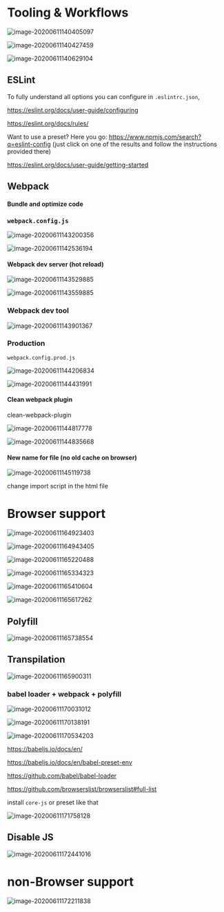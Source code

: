 # Tooling & Workflows

![image-20200611140405097](C:\Users\ASUS\AppData\Roaming\Typora\typora-user-images\image-20200611140405097.png)

![image-20200611140427459](C:\Users\ASUS\AppData\Roaming\Typora\typora-user-images\image-20200611140427459.png)

![image-20200611140629104](C:\Users\ASUS\AppData\Roaming\Typora\typora-user-images\image-20200611140629104.png)

## ESLint

To fully understand all options you can configure in `.eslintrc.json`, 

https://eslint.org/docs/user-guide/configuring

https://eslint.org/docs/rules/

Want to use a preset? Here you go: https://www.npmjs.com/search?q=eslint-config (just click on one of the results and follow the instructions provided there)

https://eslint.org/docs/user-guide/getting-started

## Webpack

#### Bundle and optimize code

### `webpack.config.js`

![image-20200611143200356](C:\Users\ASUS\AppData\Roaming\Typora\typora-user-images\image-20200611143200356.png)

![image-20200611142536194](C:\Users\ASUS\AppData\Roaming\Typora\typora-user-images\image-20200611142536194.png)

#### Webpack dev server (hot reload)

![image-20200611143529885](C:\Users\ASUS\AppData\Roaming\Typora\typora-user-images\image-20200611143529885.png)

![image-20200611143559885](C:\Users\ASUS\AppData\Roaming\Typora\typora-user-images\image-20200611143559885.png)

### Webpack dev tool

![image-20200611143901367](C:\Users\ASUS\AppData\Roaming\Typora\typora-user-images\image-20200611143901367.png)

### Production

`webpack.config.prod.js`

![image-20200611144206834](C:\Users\ASUS\AppData\Roaming\Typora\typora-user-images\image-20200611144206834.png)

![image-20200611144431991](C:\Users\ASUS\AppData\Roaming\Typora\typora-user-images\image-20200611144431991.png)

#### Clean webpack plugin

clean-webpack-plugin

![image-20200611144817778](C:\Users\ASUS\AppData\Roaming\Typora\typora-user-images\image-20200611144817778.png)

![image-20200611144835668](C:\Users\ASUS\AppData\Roaming\Typora\typora-user-images\image-20200611144835668.png)

#### New name for file (no old cache on browser)

![image-20200611145119738](C:\Users\ASUS\AppData\Roaming\Typora\typora-user-images\image-20200611145119738.png)

change import script in the html file

# Browser support

![image-20200611164923403](C:\Users\ASUS\AppData\Roaming\Typora\typora-user-images\image-20200611164923403.png)

![image-20200611164943405](C:\Users\ASUS\AppData\Roaming\Typora\typora-user-images\image-20200611164943405.png)

![image-20200611165220488](C:\Users\ASUS\AppData\Roaming\Typora\typora-user-images\image-20200611165220488.png)

![image-20200611165334323](C:\Users\ASUS\AppData\Roaming\Typora\typora-user-images\image-20200611165334323.png)

![image-20200611165410604](C:\Users\ASUS\AppData\Roaming\Typora\typora-user-images\image-20200611165410604.png)

![image-20200611165617262](C:\Users\ASUS\AppData\Roaming\Typora\typora-user-images\image-20200611165617262.png)

## Polyfill

![image-20200611165738554](C:\Users\ASUS\AppData\Roaming\Typora\typora-user-images\image-20200611165738554.png)

## Transpilation

![image-20200611165900311](C:\Users\ASUS\AppData\Roaming\Typora\typora-user-images\image-20200611165900311.png)

### babel loader + webpack + polyfill

![image-20200611170031012](C:\Users\ASUS\AppData\Roaming\Typora\typora-user-images\image-20200611170031012.png)

![image-20200611170138191](C:\Users\ASUS\AppData\Roaming\Typora\typora-user-images\image-20200611170138191.png)

![image-20200611170534203](C:\Users\ASUS\AppData\Roaming\Typora\typora-user-images\image-20200611170534203.png)

https://babeljs.io/docs/en/

https://babeljs.io/docs/en/babel-preset-env

https://github.com/babel/babel-loader

https://github.com/browserslist/browserslist#full-list

install `core-js` or preset like that

![image-20200611171758128](C:\Users\ASUS\AppData\Roaming\Typora\typora-user-images\image-20200611171758128.png)

## Disable JS

![image-20200611172441016](C:\Users\ASUS\AppData\Roaming\Typora\typora-user-images\image-20200611172441016.png)

# non-Browser support

![image-20200611172211838](C:\Users\ASUS\AppData\Roaming\Typora\typora-user-images\image-20200611172211838.png)